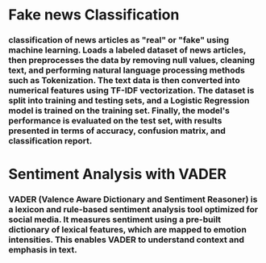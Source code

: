 # Fake news Classification
### classification of news articles as "real" or "fake" using machine learning. Loads a labeled dataset of news articles, then preprocesses the data by removing null values, cleaning text, and performing natural language processing methods such as Tokenization. The text data is then converted into numerical features using TF-IDF vectorization. The dataset is split into training and testing sets, and a Logistic Regression model is trained on the training set. Finally, the model's performance is evaluated on the test set, with results presented in terms of accuracy, confusion matrix, and classification report.

# Sentiment Analysis with VADER
### VADER (Valence Aware Dictionary and Sentiment Reasoner) is a lexicon and rule-based sentiment analysis tool optimized for social media. It measures sentiment using a pre-built dictionary of lexical features, which are mapped to emotion intensities. This enables VADER to understand context and emphasis in text.
